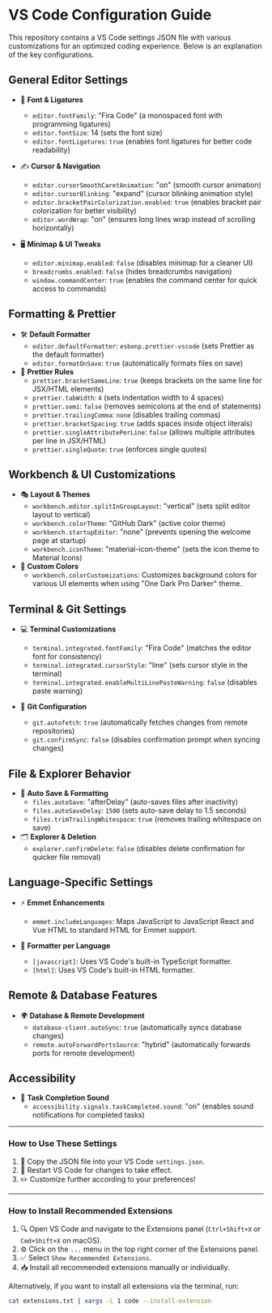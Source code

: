 # VS Code Configuration Guide

This repository contains a VS Code settings JSON file with various customizations for an optimized coding experience. Below is an explanation of the key configurations.

## General Editor Settings

- 🎨 **Font & Ligatures**
  - `editor.fontFamily`: "Fira Code" (a monospaced font with programming ligatures)
  - `editor.fontSize`: 14 (sets the font size)
  - `editor.fontLigatures`: `true` (enables font ligatures for better code readability)

- ✍️ **Cursor & Navigation**
  - `editor.cursorSmoothCaretAnimation`: "on" (smooth cursor animation)
  - `editor.cursorBlinking`: "expand" (cursor blinking animation style)
  - `editor.bracketPairColorization.enabled`: `true` (enables bracket pair colorization for better visibility)
  - `editor.wordWrap`: "on" (ensures long lines wrap instead of scrolling horizontally)

- 🖥️ **Minimap & UI Tweaks**
  - `editor.minimap.enabled`: `false` (disables minimap for a cleaner UI)
  - `breadcrumbs.enabled`: `false` (hides breadcrumbs navigation)
  - `window.commandCenter`: `true` (enables the command center for quick access to commands)

## Formatting & Prettier

- 🛠️ **Default Formatter**
  - `editor.defaultFormatter`: `esbenp.prettier-vscode` (sets Prettier as the default formatter)
  - `editor.formatOnSave`: `true` (automatically formats files on save)
- 📏 **Prettier Rules**
  - `prettier.bracketSameLine`: `true` (keeps brackets on the same line for JSX/HTML elements)
  - `prettier.tabWidth`: `4` (sets indentation width to 4 spaces)
  - `prettier.semi`: `false` (removes semicolons at the end of statements)
  - `prettier.trailingComma`: `none` (disables trailing commas)
  - `prettier.bracketSpacing`: `true` (adds spaces inside object literals)
  - `prettier.singleAttributePerLine`: `false` (allows multiple attributes per line in JSX/HTML)
  - `prettier.singleQuote`: `true` (enforces single quotes)

## Workbench & UI Customizations

- 🎭 **Layout & Themes**
  - `workbench.editor.splitInGroupLayout`: "vertical" (sets split editor layout to vertical)
  - `workbench.colorTheme`: "GitHub Dark" (active color theme)
  - `workbench.startupEditor`: "none" (prevents opening the welcome page at startup)
  - `workbench.iconTheme`: "material-icon-theme" (sets the icon theme to Material Icons)
- 🎨 **Custom Colors**
  - `workbench.colorCustomizations`: Customizes background colors for various UI elements when using "One Dark Pro Darker" theme.

## Terminal & Git Settings

- 💻 **Terminal Customizations**
  - `terminal.integrated.fontFamily`: "Fira Code" (matches the editor font for consistency)
  - `terminal.integrated.cursorStyle`: "line" (sets cursor style in the terminal)
  - `terminal.integrated.enableMultiLinePasteWarning`: `false` (disables paste warning)

- 🔄 **Git Configuration**
  - `git.autofetch`: `true` (automatically fetches changes from remote repositories)
  - `git.confirmSync`: `false` (disables confirmation prompt when syncing changes)

## File & Explorer Behavior

- 💾 **Auto Save & Formatting**
  - `files.autoSave`: "afterDelay" (auto-saves files after inactivity)
  - `files.autoSaveDelay`: `1500` (sets auto-save delay to 1.5 seconds)
  - `files.trimTrailingWhitespace`: `true` (removes trailing whitespace on save)
- 🗂️ **Explorer & Deletion**
  - `explorer.confirmDelete`: `false` (disables delete confirmation for quicker file removal)

## Language-Specific Settings

- ⚡ **Emmet Enhancements**
  - `emmet.includeLanguages`: Maps JavaScript to JavaScript React and Vue HTML to standard HTML for Emmet support.

- 📝 **Formatter per Language**
  - `[javascript]`: Uses VS Code's built-in TypeScript formatter.
  - `[html]`: Uses VS Code's built-in HTML formatter.

## Remote & Database Features

- 🌍 **Database & Remote Development**
  - `database-client.autoSync`: `true` (automatically syncs database changes)
  - `remote.autoForwardPortsSource`: "hybrid" (automatically forwards ports for remote development)

## Accessibility

- 🔔 **Task Completion Sound**
  - `accessibility.signals.taskCompleted.sound`: "on" (enables sound notifications for completed tasks)

---

### How to Use These Settings

1. 📂 Copy the JSON file into your VS Code `settings.json`.
2. 🔄 Restart VS Code for changes to take effect.
3. ✏️ Customize further according to your preferences!

---

### How to Install Recommended Extensions

1. 🔍 Open VS Code and navigate to the Extensions panel (`Ctrl+Shift+X` or `Cmd+Shift+X` on macOS).
2. ⚙️ Click on the `...` menu in the top right corner of the Extensions panel.
3. ✅ Select `Show Recommended Extensions`.
4. 📥 Install all recommended extensions manually or individually.

Alternatively, if you want to install all extensions via the terminal, run:

```sh
cat extensions.txt | xargs -L 1 code --install-extension
```


